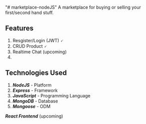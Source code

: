 "# marketplace-nodeJS" 
A marketplace for buying or selling your first/second hand stuff.

## Features
1. Resgister/Login (JWT) 🗸
2. CRUD Product 🗸
3. Realtime Chat (upcoming)
4. 


## Technologies Used

1. **_NodeJS_** - Platform
2. **_Express_** - Framework
3. **_JavaScript_** - Programming Language
4. **_MongoDB_** - Database
5. **_Mongoose_** - ODM

**_React Frontend_** (upcoming)
